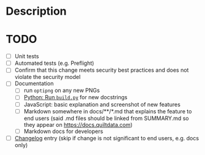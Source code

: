 # Description


# TODO

<!-- Remove items that are irrelevant to this PR -->

- [ ] Unit tests
- [ ] Automated tests (e.g. Preflight)
- [ ] Confirm that this change meets security best practices and does not violate the security model
- [ ] Documentation
    - [ ] run `optipng` on any new PNGs
    - [ ] [Python: Run `build.py`](../tree/master/gendocs/build.py) for new docstrings
    - [ ] JavaScript: basic explanation and screenshot of new features
    - [ ] Markdown somewhere in docs/**/*.md that explains the feature to end users (said .md files should be linked from SUMMARY.md so they appear on https://docs.quiltdata.com)
    - [ ] Markdown docs for developers
- [ ] [Changelog](../tree/master/docs/CHANGELOG.md) entry (skip if change is not significant to end users, e.g. docs only)
